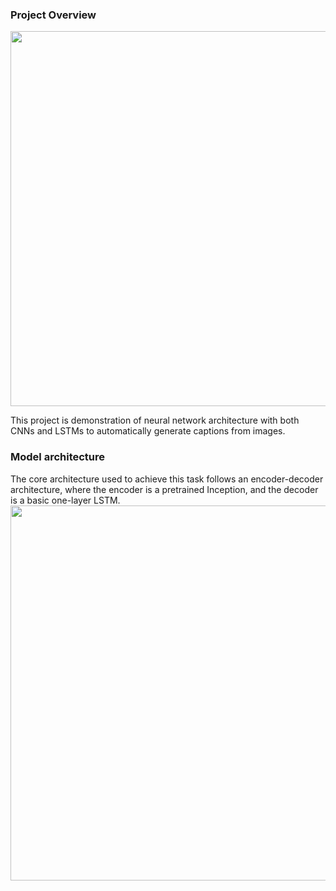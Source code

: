 ###  Project Overview
<img src="https://github.com/m4556/t/blob/main/New%20Project%20(1).png" width="600" >

This project is demonstration of  neural network architecture with both CNNs and LSTMs to automatically generate captions from images.

### Model architecture
The core architecture used to achieve this task follows an encoder-decoder architecture, where the encoder is a pretrained Inception, and the decoder is a basic one-layer LSTM.
<img src="https://github.com/m4556/t/blob/main/New%20Project%20(1).png" width="600" >




